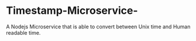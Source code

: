 # Timestamp-Microservice-
A Nodejs Microservice that is able to convert between Unix time and Human readable time.
